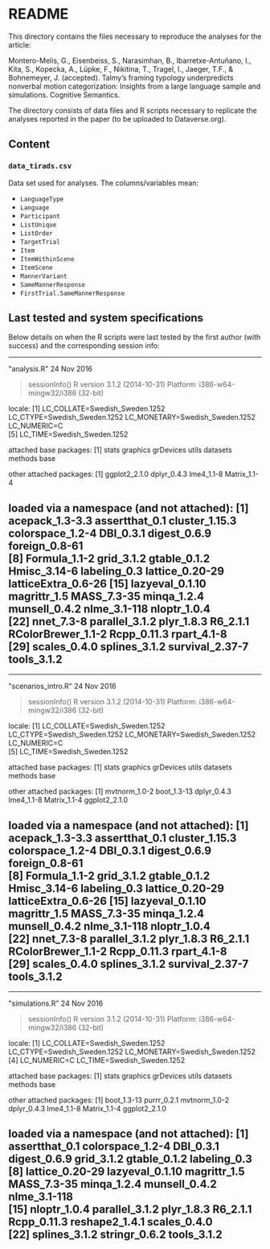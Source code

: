 README
======

This directory contains the files necessary to reproduce the analyses for the 
article:

Montero-Melis, G., Eisenbeiss, S., Narasimhan, B., Ibarretxe-Antuñano, I., Kita,
S., Kopecka, A., Lüpke, F., Nikitina, T., Tragel, I., Jaeger, T.F., &
Bohnemeyer, J. (accepted). Talmy’s framing typology underpredicts nonverbal 
motion categorization: Insights from a large language sample and simulations. 
Cognitive Semantics.


The directory consists of data files and R scripts necessary to replicate
the analyses reported in the paper (to be uploaded to Dataverse.org).


Content
-------

### `data_tirads.csv`

Data set used for analyses. The columns/variables mean:

- `LanguageType`
- `Language`
- `Participant`
- `ListUnique`
- `ListOrder`
- `TargetTrial`
- `Item`
- `ItemWithinScene`
- `ItemScene`
- `MannerVariant`
- `SameMannerResponse`
- `FirstTrial.SameMannerResponse`





Last tested and system specifications
-------------------------------------

Below details on when the R scripts were last tested by the first author (with
success) and the corresponding session info:


-----------------------------------------------------------
"analysis.R"
24 Nov 2016

> sessionInfo()
R version 3.1.2 (2014-10-31)
Platform: i386-w64-mingw32/i386 (32-bit)

locale:
[1] LC_COLLATE=Swedish_Sweden.1252  LC_CTYPE=Swedish_Sweden.1252    LC_MONETARY=Swedish_Sweden.1252 LC_NUMERIC=C                   
[5] LC_TIME=Swedish_Sweden.1252    

attached base packages:
[1] stats     graphics  grDevices utils     datasets  methods   base     

other attached packages:
[1] ggplot2_2.1.0 dplyr_0.4.3   lme4_1.1-8    Matrix_1.1-4 

loaded via a namespace (and not attached):
 [1] acepack_1.3-3.3     assertthat_0.1      cluster_1.15.3      colorspace_1.2-4    DBI_0.3.1           digest_0.6.9        foreign_0.8-61     
 [8] Formula_1.1-2       grid_3.1.2          gtable_0.1.2        Hmisc_3.14-6        labeling_0.3        lattice_0.20-29     latticeExtra_0.6-26
[15] lazyeval_0.1.10     magrittr_1.5        MASS_7.3-35         minqa_1.2.4         munsell_0.4.2       nlme_3.1-118        nloptr_1.0.4       
[22] nnet_7.3-8          parallel_3.1.2      plyr_1.8.3          R6_2.1.1            RColorBrewer_1.1-2  Rcpp_0.11.3         rpart_4.1-8        
[29] scales_0.4.0        splines_3.1.2       survival_2.37-7     tools_3.1.2  
-----------------------------------------------------------


-----------------------------------------------------------
"scenarios_intro.R"
24 Nov 2016

> sessionInfo()
R version 3.1.2 (2014-10-31)
Platform: i386-w64-mingw32/i386 (32-bit)

locale:
[1] LC_COLLATE=Swedish_Sweden.1252  LC_CTYPE=Swedish_Sweden.1252    LC_MONETARY=Swedish_Sweden.1252 LC_NUMERIC=C                   
[5] LC_TIME=Swedish_Sweden.1252    

attached base packages:
[1] stats     graphics  grDevices utils     datasets  methods   base     

other attached packages:
[1] mvtnorm_1.0-2 boot_1.3-13   dplyr_0.4.3   lme4_1.1-8    Matrix_1.1-4  ggplot2_2.1.0

loaded via a namespace (and not attached):
 [1] acepack_1.3-3.3     assertthat_0.1      cluster_1.15.3      colorspace_1.2-4    DBI_0.3.1           digest_0.6.9        foreign_0.8-61     
 [8] Formula_1.1-2       grid_3.1.2          gtable_0.1.2        Hmisc_3.14-6        labeling_0.3        lattice_0.20-29     latticeExtra_0.6-26
[15] lazyeval_0.1.10     magrittr_1.5        MASS_7.3-35         minqa_1.2.4         munsell_0.4.2       nlme_3.1-118        nloptr_1.0.4       
[22] nnet_7.3-8          parallel_3.1.2      plyr_1.8.3          R6_2.1.1            RColorBrewer_1.1-2  Rcpp_0.11.3         rpart_4.1-8        
[29] scales_0.4.0        splines_3.1.2       survival_2.37-7     tools_3.1.2        
-----------------------------------------------------------



-----------------------------------------------------------
"simulations.R"
24 Nov 2016

> sessionInfo()
R version 3.1.2 (2014-10-31)
Platform: i386-w64-mingw32/i386 (32-bit)

locale:
[1] LC_COLLATE=Swedish_Sweden.1252  LC_CTYPE=Swedish_Sweden.1252    LC_MONETARY=Swedish_Sweden.1252
[4] LC_NUMERIC=C                    LC_TIME=Swedish_Sweden.1252    

attached base packages:
[1] stats     graphics  grDevices utils     datasets  methods   base     

other attached packages:
[1] boot_1.3-13   purrr_0.2.1   mvtnorm_1.0-2 dplyr_0.4.3   lme4_1.1-8    Matrix_1.1-4  ggplot2_2.1.0

loaded via a namespace (and not attached):
 [1] assertthat_0.1   colorspace_1.2-4 DBI_0.3.1        digest_0.6.9     grid_3.1.2       gtable_0.1.2     labeling_0.3    
 [8] lattice_0.20-29  lazyeval_0.1.10  magrittr_1.5     MASS_7.3-35      minqa_1.2.4      munsell_0.4.2    nlme_3.1-118    
[15] nloptr_1.0.4     parallel_3.1.2   plyr_1.8.3       R6_2.1.1         Rcpp_0.11.3      reshape2_1.4.1   scales_0.4.0    
[22] splines_3.1.2    stringr_0.6.2    tools_3.1.2 
-----------------------------------------------------------
